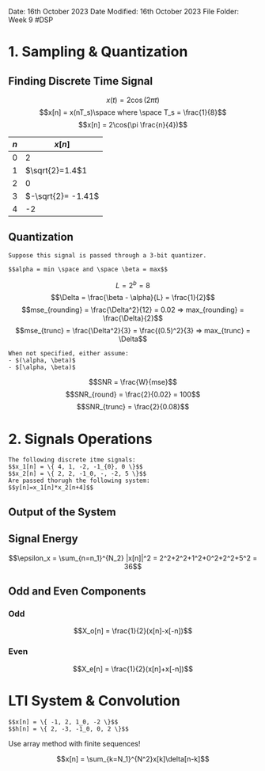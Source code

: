 Date: 16th October 2023
Date Modified: 16th October 2023
File Folder: Week 9
#DSP

# 1. Sampling & Quantization

## Finding Discrete Time Signal
$$x(t) = 2\cos(2\pi t)$$
$$x[n] = x(nT_s)\space where \space T_s = \frac{1}{8}$$
$$x[n] = 2\cos(\pi \frac{n}{4})$$

| $n$ | $x[n]$             |
| --- | ------------------ |
| $0$ | $2$                |
| $1$ | $\sqrt{2}=1.4$1    |
| 2   | $0$                |
| $3$ | $-\sqrt{2}= -1.41$ |
| 4   | -2                   |

## Quantization

```ad-question
Suppose this signal is passed through a 3-bit quantizer.
```

```ad-note
$$alpha = min \space and \space \beta = max$$
```

$$L = 2^b= 8$$
$$\Delta = \frac{\beta - \alpha}{L} = \frac{1}{2}$$
$$mse_{rounding} = \frac{\Delta^2}{12} = 0.02 => max_{rounding} = \frac{\Delta}{2}$$
$$mse_{trunc} = \frac{\Delta^2}{3} = \frac{(0.5)^2}{3} => max_{trunc} = \Delta$$

```ad-note
When not specified, either assume:
- $(\alpha, \beta)$
- $[\alpha, \beta)$
```

$$SNR = \frac{W}{mse}$$
$$SNR_{round} = \frac{2}{0.02} = 100$$
$$SNR_{trunc} = \frac{2}{0.08}$$

# 2. Signals Operations

```ad-question
The following discrete itme signals:
$$x_1[n] = \{ 4, 1, -2, -1_{0}, 0 \}$$
$$x_2[n] = \{ 2, 2, -1_0, -, -2, 5 \}$$
Are passed thorugh the following system:
$$y[n]=x_1[n]*x_2[n+4]$$
```

## Output of the System

## Signal Energy

$$\epsilon_x = \sum_{n=n_1}^{N_2} |x[n]|^2 = 2^2+2^2+1^2+0^2+2^2+5^2 = 36$$

## Odd and Even Components

### Odd

$$X_o[n] = \frac{1}{2}(x[n]-x[-n])$$

### Even

$$X_e[n] = \frac{1}{2}(x[n]+x[-n])$$

# LTI System & Convolution 

```ad-question
$$x[n] = \{ -1, 2, 1_0, -2 \}$$
$$h[n] = \{ 2, -3, -1_0, 0, 2 \}$$
```

Use array method with finite sequences!

$$x[n] = \sum_{k=N_1}^{N^2}x[k]\delta[n-k]$$


